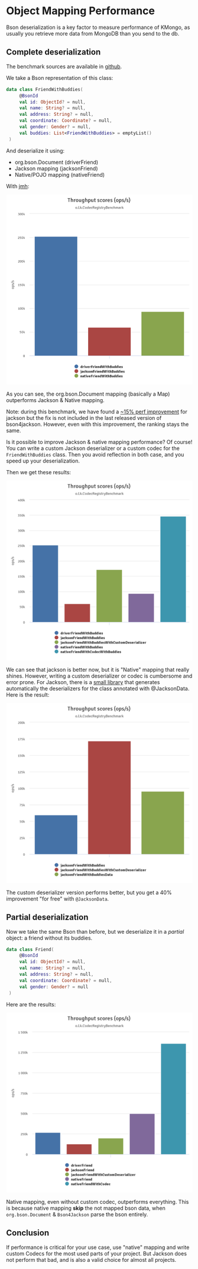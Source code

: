 # Object Mapping Performance

Bson deserialization is a key factor to measure performance of KMongo,
as usually you retrieve more data from MongoDB than you send to the db.

## Complete deserialization

The benchmark sources are available in [github](https://github.com/Litote/kmongo/tree/master/kmongo-benchmark).

We take a Bson representation of this class: 

```kotlin
data class FriendWithBuddies(
     @BsonId
     val id: ObjectId? = null,
     val name: String? = null,
     val address: String? = null,
     val coordinate: Coordinate? = null,
     val gender: Gender? = null,
     val buddies: List<FriendWithBuddies> = emptyList()
 )
```

And deserialize it using:

- org.bson.Document (driverFriend)
- Jackson mapping (jacksonFriend)
- Native/POJO mapping (nativeFriend)

With [jmh](https://openjdk.java.net/projects/code-tools/jmh/):

![Simple benchmark](assets/images/benchmark1.png)

As you can see, the org.bson.Document mapping (basically a Map) outperforms Jackson & Native mapping.

Note: during this benchmark, we have found a [~15% perf improvement](https://github.com/michel-kraemer/bson4jackson/pull/81)
for jackson but the fix is not included in the last released version of bson4jackson. However, even with this improvement,
the ranking stays the same.

Is it possible to improve Jackson & native mapping performance? Of course! You can write a custom Jackson deserializer
or a custom codec for the `FriendWithBuddies` class. Then you avoid reflection in both case, and you speed up your deserialization.

Then we get these results:

![Benchmark with custom deserializer/codec](assets/images/benchmark2.png)

We can see that jackson is better now, but it is "Native" mapping that really shines.
However, writing a custom deserializer or codec is cumbersome and error prone. For Jackson, there is a [small library](https://github.com/Litote/kjackson/tree/master/jackson-generator)
that generates automatically the deserializers for the class annotated with @JacksonData. Here is the result:

![Benchmark with @JacksonData](assets/images/benchmark3.png)

The custom deserializer version performs better, but you get a 40% improvement "for free" with `@JacksonData`.

## Partial deserialization

Now we take the same Bson than before, but we deserialize it in a *partial* object: a friend without its buddies.

```kotlin
data class Friend(
     @BsonId
     val id: ObjectId? = null,
     val name: String? = null,
     val address: String? = null,
     val coordinate: Coordinate? = null,
     val gender: Gender? = null
 )
``` 

Here are the results:

![Friend benchmark](assets/images/benchmark4.png)

Native mapping, even without custom codec, outperforms everything. This is because native mapping **skip** the not mapped bson data,
 when `org.bson.Document` & `Bson4Jackson` parse the bson entirely.

## Conclusion

If performance is critical for your use case, use "native" mapping and write custom Codecs for the most used parts of your project.
But Jackson does not perform that bad, and is also a valid choice for almost all projects.
 




    